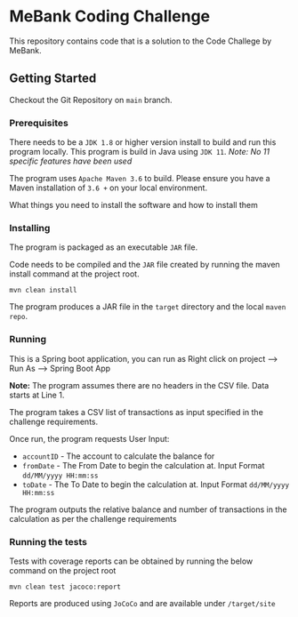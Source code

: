 # MeBank Coding Challenge

This repository contains code that is a solution to the Code Challege by MeBank.

## Getting Started

Checkout the Git Repository on `main` branch.

### Prerequisites

There needs to be a `JDK 1.8` or higher version install to build and run this program locally. This program is build in Java using `JDK 11`.
_Note: No 11 specific features have been used_

The program uses `Apache Maven 3.6` to build. Please ensure you have a Maven installation of `3.6 +` on your local environment.

What things you need to install the software and how to install them

### Installing

The program is packaged as an executable `JAR` file.

Code needs to be compiled and the `JAR` file created by running the maven install command at the project root.

```
mvn clean install
```

The program produces a JAR file in the `target` directory and the local `maven repo`.

### Running

This is a Spring boot application, you can run as Right click on project --> Run As --> Spring Boot App

**Note:** The program assumes there are no headers in the CSV file. Data starts at Line 1.

The program takes a CSV list of transactions as input specified in the challenge requirements.

Once run, the program requests User Input:

- `accountID` - The account to calculate the balance for
- `fromDate` - The From Date to begin the calculation at. Input Format `dd/MM/yyyy HH:mm:ss`
- `toDate` - The To Date to begin the calculation at. Input Format `dd/MM/yyyy HH:mm:ss`

The program outputs the relative balance and number of transactions in the calculation as per the challenge requirements

### Running the tests

Tests with coverage reports can be obtained by running the below command on the project root

```
mvn clean test jacoco:report
```

Reports are produced using `JoCoCo` and are available under `/target/site`


